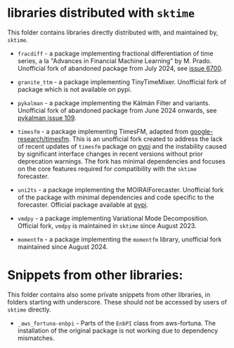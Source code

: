 # libraries distributed with `sktime`

This folder contains libraries directly distributed with, and maintained by, `sktime`.

* `fracdiff` - a package implementing fractional differentiation of time series,
  a la "Advances in Financial Machine Learning" by M. Prado.
  Unofficial fork of abandoned package from July 2024,
  see [issue 6700](https://github.com/sktime/sktime/issues/6700).

* `granite_ttm` - a package implementing TinyTimeMixer.
  Unofficial fork of package which is not available on pypi.

* `pykalman` - a package implementing the Kálmán Filter and variants.
  Unofficial fork of abandoned package from June 2024 onwards,
  see [pykalman issue 109](https://github.com/pykalman/pykalman/issues/109).

* `timesfm` - a package implementing TimesFM, adapted from [google-research/timesfm](https://github.com/google-research/timesfm). This is an unofficial fork created to address the lack of recent updates of `timesfm` package on [pypi](https://pypi.org/project/timesfm/) and the instability caused by significant interface changes in recent versions without prior deprecation warnings. The fork has minimal dependencies and focuses on the core features required for compatibility with the `sktime` forecaster.

* `uni2ts` - a package implementing the MOIRAIForecaster. Unofficial fork of
 the package with minimal dependencies and code specific to the forecaster.
 Official package available at [pypi](https://pypi.org/project/uni2ts/).

* `vmdpy` - a package implementing Variational Mode Decomposition.
  Official fork, `vmdpy` is maintained in `sktime` since August 2023.

* `momentfm` - a package implementing the `momentfm` library, unofficial fork
  maintained since August 2024.

# Snippets from other libraries:

This folder contains also some private snippets from other libraries,
in folders starting with underscore. These should not be accessed by users of `sktime` directly.

* `_aws_fortuna-enbpi` - Parts of the `EnbPI` class from aws-fortuna.
  The installation of the original package is not working due to dependency
  mismatches.
